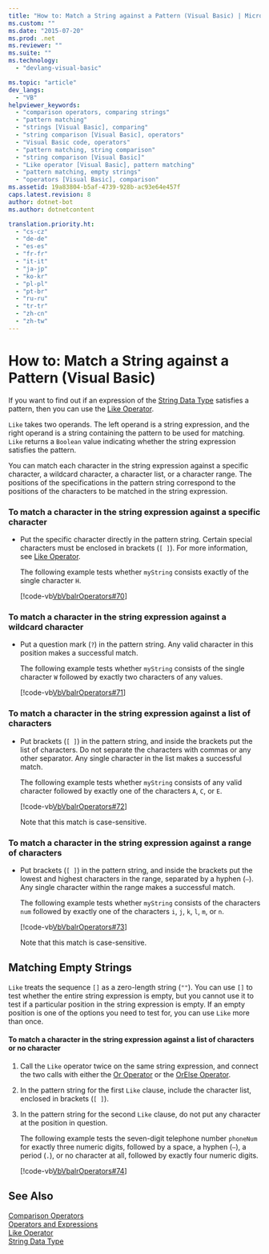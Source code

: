 ```yaml
---
title: "How to: Match a String against a Pattern (Visual Basic) | Microsoft Docs"
ms.custom: ""
ms.date: "2015-07-20"
ms.prod: .net
ms.reviewer: ""
ms.suite: ""
ms.technology: 
  - "devlang-visual-basic"

ms.topic: "article"
dev_langs: 
  - "VB"
helpviewer_keywords: 
  - "comparison operators, comparing strings"
  - "pattern matching"
  - "strings [Visual Basic], comparing"
  - "string comparison [Visual Basic], operators"
  - "Visual Basic code, operators"
  - "pattern matching, string comparison"
  - "string comparison [Visual Basic]"
  - "Like operator [Visual Basic], pattern matching"
  - "pattern matching, empty strings"
  - "operators [Visual Basic], comparison"
ms.assetid: 19a83804-b5af-4739-928b-ac93e64e457f
caps.latest.revision: 8
author: dotnet-bot
ms.author: dotnetcontent

translation.priority.ht: 
  - "cs-cz"
  - "de-de"
  - "es-es"
  - "fr-fr"
  - "it-it"
  - "ja-jp"
  - "ko-kr"
  - "pl-pl"
  - "pt-br"
  - "ru-ru"
  - "tr-tr"
  - "zh-cn"
  - "zh-tw"
---
```

# How to: Match a String against a Pattern (Visual Basic)
If you want to find out if an expression of the [String Data Type](../../../../visual-basic/language-reference/data-types/string-data-type.md) satisfies a pattern, then you can use the [Like Operator](../../../../visual-basic/language-reference/operators/like-operator.md).  
  
 `Like` takes two operands. The left operand is a string expression, and the right operand is a string containing the pattern to be used for matching. `Like` returns a `Boolean` value indicating whether the string expression satisfies the pattern.  
  
 You can match each character in the string expression against a specific character, a wildcard character, a character list, or a character range. The positions of the specifications in the pattern string correspond to the positions of the characters to be matched in the string expression.  
  
### To match a character in the string expression against a specific character  
  
-   Put the specific character directly in the pattern string. Certain special characters must be enclosed in brackets (`[ ]`). For more information, see [Like Operator](../../../../visual-basic/language-reference/operators/like-operator.md).  
  
     The following example tests whether `myString` consists exactly of the single character `H`.  
  
     [!code-vb[VbVbalrOperators#70](../../../../visual-basic/language-reference/operators/codesnippet/VisualBasic/how-to-match-a-string-against-a-pattern_1.vb)]  
  
### To match a character in the string expression against a wildcard character  
  
-   Put a question mark (`?`) in the pattern string. Any valid character in this position makes a successful match.  
  
     The following example tests whether `myString` consists of the single character `W` followed by exactly two characters of any values.  
  
     [!code-vb[VbVbalrOperators#71](../../../../visual-basic/language-reference/operators/codesnippet/VisualBasic/how-to-match-a-string-against-a-pattern_2.vb)]  
  
### To match a character in the string expression against a list of characters  
  
-   Put brackets (`[ ]`) in the pattern string, and inside the brackets put the list of characters. Do not separate the characters with commas or any other separator. Any single character in the list makes a successful match.  
  
     The following example tests whether `myString` consists of any valid character followed by exactly one of the characters `A`, `C`, or `E`.  
  
     [!code-vb[VbVbalrOperators#72](../../../../visual-basic/language-reference/operators/codesnippet/VisualBasic/how-to-match-a-string-against-a-pattern_3.vb)]  
  
     Note that this match is case-sensitive.  
  
### To match a character in the string expression against a range of characters  
  
-   Put brackets (`[ ]`) in the pattern string, and inside the brackets put the lowest and highest characters in the range, separated by a hyphen (`–`). Any single character within the range makes a successful match.  
  
     The following example tests whether `myString` consists of the characters `num` followed by exactly one of the characters `i`, `j`, `k`, `l`, `m`, or `n`.  
  
     [!code-vb[VbVbalrOperators#73](../../../../visual-basic/language-reference/operators/codesnippet/VisualBasic/how-to-match-a-string-against-a-pattern_4.vb)]  
  
     Note that this match is case-sensitive.  
  
## Matching Empty Strings  
 `Like` treats the sequence `[]` as a zero-length string (`""`). You can use `[]` to test whether the entire string expression is empty, but you cannot use it to test if a particular position in the string expression is empty. If an empty position is one of the options you need to test for, you can use `Like` more than once.  
  
#### To match a character in the string expression against a list of characters or no character  
  
1.  Call the `Like` operator twice on the same string expression, and connect the two calls with either the [Or Operator](../../../../visual-basic/language-reference/operators/or-operator.md) or the [OrElse Operator](../../../../visual-basic/language-reference/operators/orelse-operator.md).  
  
2.  In the pattern string for the first `Like` clause, include the character list, enclosed in brackets (`[ ]`).  
  
3.  In the pattern string for the second `Like` clause, do not put any character at the position in question.  
  
     The following example tests the seven-digit telephone number `phoneNum` for exactly three numeric digits, followed by a space, a hyphen (`–`), a period (`.`), or no character at all, followed by exactly four numeric digits.  
  
     [!code-vb[VbVbalrOperators#74](../../../../visual-basic/language-reference/operators/codesnippet/VisualBasic/how-to-match-a-string-against-a-pattern_5.vb)]  
  
## See Also  
 [Comparison Operators](../../../../visual-basic/language-reference/operators/comparison-operators.md)   
 [Operators and Expressions](../../../../visual-basic/programming-guide/language-features/operators-and-expressions/index.md)   
 [Like Operator](../../../../visual-basic/language-reference/operators/like-operator.md)   
 [String Data Type](../../../../visual-basic/language-reference/data-types/string-data-type.md)